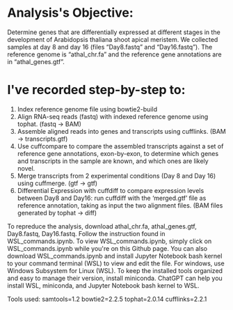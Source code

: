 # Analysis's Objective:

Determine genes that are differentially expressed at different stages in the development of Arabidopsis thaliana shoot apical meristem. We collected samples at day 8 and day 16 (files “Day8.fastq” and “Day16.fastq”).
The reference genome is “athal_chr.fa” and the reference gene annotations are in “athal_genes.gtf”. 

# I've recorded step-by-step to:
1. Index reference genome file using bowtie2-build
2. Align RNA-seq reads (fastq) with indexed reference genome using tophat. (fastq -> BAM)
3. Assemble aligned reads into genes and transcripts using cufflinks. (BAM -> transcripts.gtf)
4. Use cuffcompare to compare the assembled transcripts against a set of reference gene annotations, exon-by-exon, to determine which genes and transcripts in the sample are known, and which ones are likely novel.
5. Merge transcripts from 2 experimental conditions (Day 8 and Day 16) using cuffmerge. (gtf -> gtf)
6. Differential Expression with cuffdiff to compare expression levels between Day8 and Day16: run cuffdiff with the ‘merged.gtf’ file as reference annotation, taking as input the two alignment files. (BAM files generated by tophat -> diff)

To repreduce the analysis, download athal_chr.fa, athal_genes.gtf, Day8.fastq, Day16.fastq. Follow the instruction found in WSL_commands.ipynb. 
To view WSL_commands.ipynb, simply click on WSL_commands.ipynb while you're on this Github page. You can also download WSL_commands.ipynb and install Jupyter Notebook bash kernel to your command terminal (WSL) to view and edit the file. For windows, use Windows Subsystem for Linux (WSL). To keep the installed tools organized and easy to manage their version, install miniconda.
ChatGPT can help you install WSL, miniconda, and Jupyter Notebook bash kernel to WSL.

Tools used: samtools=1.2 bowtie2=2.2.5 tophat=2.0.14 cufflinks=2.2.1
